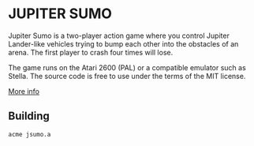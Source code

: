 JUPITER SUMO
============

Jupiter Sumo is a two-player action game where you control Jupiter
Lander-like vehicles trying to bump each other into the obstacles of an
arena. The first player to crash four times will lose.

The game runs on the Atari 2600 (PAL) or a compatible emulator such as
Stella. The source code is free to use under the terms of the MIT license.

[More info](http://boomlin.de/jupitersumo.html)

Building
--------

    acme jsumo.a
